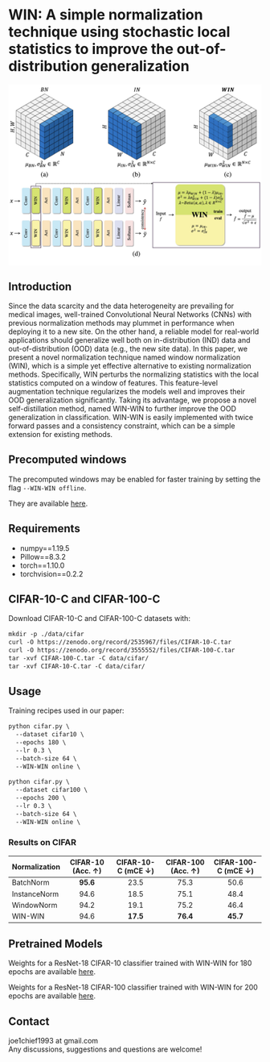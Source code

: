 # WIN: A simple normalization technique  using stochastic local statistics to improve the out-of-distribution generalization


<img align="center" src="assets/WIN-WIN.jpg" width="750">

## Introduction

Since the data scarcity and the data heterogeneity are prevailing for medical images, well-trained Convolutional Neural Networks (CNNs) with previous normalization methods may plummet in performance when deploying it to a new site. On the other hand, a reliable model for real-world applications should generalize well both on in-distribution (IND) data and out-of-distribution (OOD) data (e.g., the new site data). In this paper, we present a novel normalization technique named window normalization (WIN), which is a simple yet effective alternative to existing normalization methods. Specifically, WIN perturbs the normalizing statistics with the local statistics computed on a window of features. This feature-level augmentation technique regularizes the models well and improves their OOD generalization significantly. Taking its advantage, we propose a novel self-distillation method, named WIN-WIN to further improve the OOD generalization in classification. WIN-WIN is easily implemented with twice forward passes and a consistency constraint, which can be a simple extension for existing methods.

<!--Read the paper [here](https://arxiv.org/pdf/2112.05135.pdf).-->

## Precomputed windows 
The precomputed windows may be enabled for faster training by setting the flag `--WIN-WIN offline`.

They are available [here](https://drive.google.com/file/d/1s2eI1jeJoWDxh7QAfSADs_5FvYTStH06/view?usp=sharing).

## Requirements

*   numpy==1.19.5
*   Pillow==8.3.2
*   torch==1.10.0
*   torchvision==0.2.2


## CIFAR-10-C and CIFAR-100-C
Download CIFAR-10-C and CIFAR-100-C datasets with:
```
mkdir -p ./data/cifar
curl -O https://zenodo.org/record/2535967/files/CIFAR-10-C.tar
curl -O https://zenodo.org/record/3555552/files/CIFAR-100-C.tar
tar -xvf CIFAR-100-C.tar -C data/cifar/
tar -xvf CIFAR-10-C.tar -C data/cifar/
```

## Usage

Training recipes used in our paper:
  ```
  python cifar.py \
    --dataset cifar10 \
    --epochs 180 \
    --lr 0.3 \
    --batch-size 64 \
    --WIN-WIN online \
  ```

  ```
  python cifar.py \
    --dataset cifar100 \
    --epochs 200 \
    --lr 0.3 \
    --batch-size 64 \
    --WIN-WIN online \
  ```

### Results on CIFAR

Normalization | CIFAR-10 (Acc. $\uparrow$) | CIFAR-10-C (mCE $\downarrow$) | CIFAR-100 (Acc. $\uparrow$)  | CIFAR-100-C (mCE $\downarrow$)
-------|:-------:|:--------:|:--------:|:--------:|
BatchNorm    |**95.6** |23.5     |75.3     |50.6
InstanceNorm |94.6     |18.5     |75.1     |48.4
WindowNorm   |94.2     |19.1     |75.2     |46.4
WIN-WIN      |94.6     |**17.5** |**76.4** |**45.7**

## Pretrained Models
Weights for a ResNet-18 CIFAR-10 classifier trained with WIN-WIN for 180 epochs are available
[here](https://drive.google.com/file/d/1ssTOHAybx5D09yOzFZiAEwjP4MfVEFkS/view?usp=sharing).

Weights for a ResNet-18 CIFAR-100 classifier trained with WIN-WIN for 200 epochs are available
[here](https://drive.google.com/file/d/1-4IZ9TI4w65tUZkJjUUQ3BjRQS2Z07R0/view?usp=sharing).

## Contact
joe1chief1993 at gmail.com   
Any discussions, suggestions and questions are welcome!
